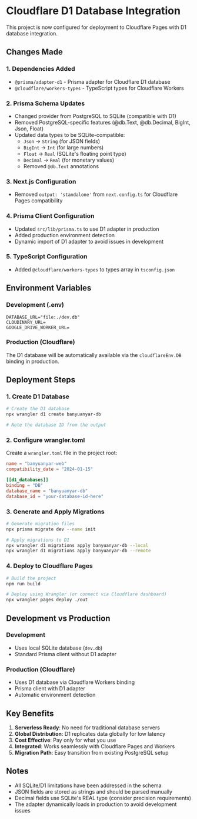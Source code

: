 # Cloudflare D1 Database Integration

This project is now configured for deployment to Cloudflare Pages with D1 database integration.

## Changes Made

### 1. Dependencies Added

- `@prisma/adapter-d1` - Prisma adapter for Cloudflare D1 database
- `@cloudflare/workers-types` - TypeScript types for Cloudflare Workers

### 2. Prisma Schema Updates

- Changed provider from PostgreSQL to SQLite (compatible with D1)
- Removed PostgreSQL-specific features (@db.Text, @db.Decimal, BigInt, Json, Float)
- Updated data types to be SQLite-compatible:
  - `Json` → `String` (for JSON fields)
  - `BigInt` → `Int` (for large numbers)
  - `Float` → `Real` (SQLite's floating point type)
  - `Decimal` → `Real` (for monetary values)
  - Removed `@db.Text` annotations

### 3. Next.js Configuration

- Removed `output: 'standalone'` from `next.config.ts` for Cloudflare Pages compatibility

### 4. Prisma Client Configuration

- Updated `src/lib/prisma.ts` to use D1 adapter in production
- Added production environment detection
- Dynamic import of D1 adapter to avoid issues in development

### 5. TypeScript Configuration

- Added `@cloudflare/workers-types` to types array in `tsconfig.json`

## Environment Variables

### Development (.env)

```
DATABASE_URL="file:./dev.db"
CLOUDINARY_URL=
GOOGLE_DRIVE_WORKER_URL=
```

### Production (Cloudflare)

The D1 database will be automatically available via the `cloudflareEnv.DB` binding in production.

## Deployment Steps

### 1. Create D1 Database

```bash
# Create the D1 database
npx wrangler d1 create banyuanyar-db

# Note the database ID from the output
```

### 2. Configure wrangler.toml

Create a `wrangler.toml` file in the project root:

```toml
name = "banyuanyar-web"
compatibility_date = "2024-01-15"

[[d1_databases]]
binding = "DB"
database_name = "banyuanyar-db"
database_id = "your-database-id-here"
```

### 3. Generate and Apply Migrations

```bash
# Generate migration files
npx prisma migrate dev --name init

# Apply migrations to D1
npx wrangler d1 migrations apply banyuanyar-db --local
npx wrangler d1 migrations apply banyuanyar-db --remote
```

### 4. Deploy to Cloudflare Pages

```bash
# Build the project
npm run build

# Deploy using Wrangler (or connect via Cloudflare dashboard)
npx wrangler pages deploy ./out
```

## Development vs Production

### Development

- Uses local SQLite database (`dev.db`)
- Standard Prisma client without D1 adapter

### Production (Cloudflare)

- Uses D1 database via Cloudflare Workers binding
- Prisma client with D1 adapter
- Automatic environment detection

## Key Benefits

1. **Serverless Ready**: No need for traditional database servers
2. **Global Distribution**: D1 replicates data globally for low latency
3. **Cost Effective**: Pay only for what you use
4. **Integrated**: Works seamlessly with Cloudflare Pages and Workers
5. **Migration Path**: Easy transition from existing PostgreSQL setup

## Notes

- All SQLite/D1 limitations have been addressed in the schema
- JSON fields are stored as strings and should be parsed manually
- Decimal fields use SQLite's REAL type (consider precision requirements)
- The adapter dynamically loads in production to avoid development issues
